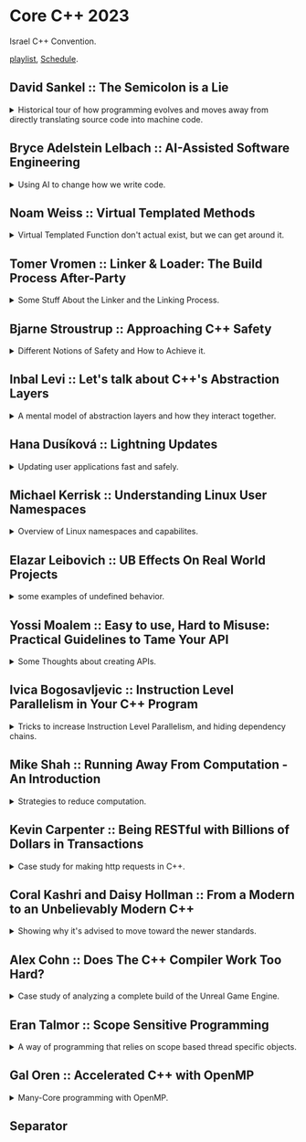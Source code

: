 <!--
// cSpell:ignore objdump Browsable Guttag nsenter setcap getpcaps fsanitize Nlohmann httplib Dennard
-->

<link rel="stylesheet" type="text/css" href="../../markdown-style.css">

# Core C++ 2023

<!-- <details> -->
<summary>
Israel C++ Convention.
</summary>

[playlist](https://www.youtube.com/playlist?list=PLn4wYlDYx4bs0p9S6aFvKaASoCLFVwt_E), [Schedule](https://corecpp.org/schedule/).

## David Sankel :: The Semicolon is a Lie

<details>

<summary>
Historical tour of how programming evolves and moves away from directly translating source code into machine code.
</summary>

[The Semicolon is a Lie](https://youtu.be/ICf_6L1kJcE)

programming history, David's history and how they intersect.

> 1. Computers are fast
> 2. Programming is an illusion

TI 99/4A computer:\
Texas instruments old "computers" came with manuals of the code to type into it and then you could run the "games".

| Metric           | TI 99/4a  | 386 sx      | Pentium       | Z600                                     |
| ---------------- | --------- | ----------- | ------------- | ---------------------------------------- |
| Ram              | 16 Kb     | 4 Mb        | 16 Mb         | 24 Gb                                    |
| Registers        | 16 bit    | 32 bit      | 32 bit        | 64 bit                                   |
| CPU              | 3 Mhz     | -           | 133Mgz        | 2.64Ghz                                  |
| Memory           | -         | 40Mb        | 500Mb         | 1Tb                                      |
| Speed Over human | 3,829,787 | 101,333,333 | 2,537,000,000 | 72,090,000,000 (without multi-threading) |

> **semicolon** - A mark (`;`) of punctuation, indicating a greater degree of separation than the comma.

**1947** - Assembly language, by _Kathleen Booth_ and her husband _Andrew Booth_, created for the A.R.C machine, in preparation that the same instructions could carry over to more modern machines as they become available. **1951** - abstraction from a machine that creates instructions to a language that creates a the instructions. later we got _Grace Hopper_ and the A-0 system (arithmetic Language version 0), which laid the foundation for the first compiler. next we meet _John Backus_ and **Fortran**, which introduced the optimizing compiler, and since then we no longer directly translate source code into machine code, we have something that changes it. _Frances E.Allen_ introduces graph theory in the sixties.\
_Dennis Richie_ and _Ken Thompson_ creating the C language to work on the Unix operating system, later on _Bjarne Stroustrup_ which borrowed from **Simula** and BCPL and created **C++**.

When Pentium 4 were released, the "NetBurst" architecture, instructions execute at the same time, using something called "shadow registers". so it's not only that the compiler modifies the source code into something else, the CPU also modifies the assembly code.

</details>

## Bryce Adelstein Lelbach :: AI-Assisted Software Engineering

<details>
<summary>
Using AI to change how we write code.
</summary>

[AI-Assisted Software Engineering](https://youtu.be/9P0PN29VrfY), [C-Why github](https://github.com/plasma-umass/cwhy).

Large Language Model (LLM), using text context (widnow of text), which can be dropped after a while. so we need to know how to interact with the model.

Neural networks are the building blocks of AI, not the end-all type. we are moving towards more advanced model, such as neural network agents, information retrieval and execution environments.

### What Can We Do With AI

Creation and Analysis. Creation is the process of answering open-questions, creating new code, there is no "right" answer. Analysis is the next stage, reviewing code, fixing errors, re-factoring. these are questions that have an answer, this is a task that is easier for AI to do.

one example is the **C-why** tool which explains why code compilation fails. it takes a diagnostics output and tries to understand it.

> - Classification - what tools are involved?
> - Source Identification - what files or resources do we need to access?

the cycle is:

1. Analyze what we have.
2. Determine what else we need.
3. Collect what we need.

these are series of tasks, so it's suitable for AI tools. data extraction can be text only, but it's better to have code entities (such as function + comments).

We would want the tool to be integrated with the automation CI-CD pipeline, and to run when it fails. it will analyze the diagnostic check, gather the data, and create a suggestion for a fix and re-run tests on the patch.

</details>

## Noam Weiss :: Virtual Templated Methods

<details>
<summary>
Virtual Templated Function don't actual exist, but we can get around it.
</summary>

[Virtual Templated Methods](https://youtu.be/Z-WzYbTm8k0)

> the use case:
>
> - I want to decouple my debugging/logging by using dependency injection.
> - but I also want to support types that I don't know in advance.
> - Templated virtual functions would have been great.

our other options would be:

1. using inheritance instead of templates.
2. Break into two functions:
   1. use template to reduce to a common type.
   2. use virtual function on the common type.
3. Combine both approaches:
   1. use template to create the derived class.
   2. use the virtual function with the base class.
4. Reflection (if we implement it ourselves).

</details>

## Tomer Vromen :: Linker & Loader: The Build Process After-Party

<details>
<summary>
Some Stuff About the Linker and the Linking Process.
</summary>

[Linker & Loader: The Build Process After-Party](https://youtu.be/xc23weUlZ0A)

Linkage errors aren't the same as compiling errors, the compiler turns the source code into a machine code (object file), the linker takes all the object files and system libraries and creates the executable.

The Linker's Responsibilities are:

- Layout Code
- Layout Data
- Resolve Symbols

The gcc `-c` flag makes it so only the first step of compilation is performed, and it outputs an object file, we can then call `objdump -d` and look at the code disassembly (`objdump -t` will show the symbols).\
This includes the mangled names and the machine code instructions (we can pass it through `| c++fill` to get de-mangled names for better readability).\
the assembly code has function calls in assembly, the instruction is call, and the op-code is zero. this is because the compiler doesn't know where the actual code is, and it needs the linker to fill it in. we could also add the `--reloc` flag to the object dump and see how the code expects the re-locations should work.\
we can run the disassembler on the executable file and see how it looks after linking. now the addresses are filled out with actual locations.\
if we want to link with a library (static archive) we pass the library with `-L` path argument, we can use the `-###` flag to tell gcc to print what it actually will run, and it will show the entire command it would use, including linking the standard libraries. the linking order is sometimes important.

C++ bring some complexity to the table, function overloading and templates create name mangling. there are also C function that we need to define as <cpp>extern</cpp>, and there are inline class method defintions, which relate to ODR. there is a special memory location for <cpp>thread_local</cpp> data. we can even use unicode identifiers (🦆).

> Common errors:
>
> - "undefined reference"
>   - missing library object file in linkage command
>   - missing <cpp>extern "C"</cpp>
>   - wrong linkage order (it's the opposite of how `# include` works)
>   - "abi::cxx11" or "\_\_cxx11" - libstdc++ dual ABI mismatch
>   - missing destructor, in virtual classes, must be defined, even if <cpp>~Class() =0;</cpp>
> - "multiple definitons" - probably a function defined in the header
> - "linker out of memory" - are you creating to many types?

### LTO - Link Time Optimization

all modern compilers support LTO, it requires a special flag in both compilation and linkage (so the object file keeps some information), and it's not always worth doing it.

### Share Libraries

instead of packaging the same common libraries, we can have one shared version of it in the memory and use it for all programs, but it can lead to "DLL hell". we can also have dynamic linking loader, or use <cpp>dlopen</cpp>. there is also the issue of **Wrapping/Hijacking**, we can tell the linker to call a wrapper object instead of calling the function directly,and then we can use the wrapper to redirect the calls.

> Caveats:
>
> - Hijacking inside a library doesn't always work
> - Hijacking non-function symbols is not officially supported
> - Hijacking class methods is complicated

we do this by passing two flags `--Wl` which instructs gcc to pass a command to the linker, and `--wrap=<mangled name>` which replaces the symbol with a symbol that is defined with the same name. (the demo didn't work so great).

</details>

## Bjarne Stroustrup :: Approaching C++ Safety

<details>
<summary>
Different Notions of Safety and How to Achieve it.
</summary>

[Approaching C++ Safety](https://youtu.be/eo-4ZSLn3jc)

### The Challenge of Safety

The NSA guide says that software should be written in memory safe languages, and it doesn't mention C++ as a memory safe language.

the C++ language is "strongly typed, weakly checked language", which is nice and well, but it doesn't scale up. but we don't want to limit what kind of applications can be written, and without adding run-time overhead.

> Type and Resource Safety
>
> - Every object is accessed according to the type with which is was defined (type safety).
> - Every object is properly constructed and destroyed (resource safety).
> - Every pointer either points to a valid object or is the <cpp>nullptr</cpp> (memory safety).
> - Every reference through a pointer is not through teh <cpp>nullptr</cpp> (often a run-time check).
> - Every access through t a subscripted pointer is in-range (often a run-time check).

The solution must serve a wide variety of user/areas, it can't break existing code, it can't defer to another language, and it can't rely on all the developers "magically" improving. the challenge is to have a type-safe c++ language and to convince developers to use C++ in a safe way.

### C++ Evolution

C++ stared with two goals - efficient use of hardware (like C), and managing complexity (based on Simula). it also meant enforcing argument type checking. a different jey idea is to "represent concepts in code". <cpp>RAII</cpp> - resource acquisition is initialization, not only memory resources, also file handles, locks, sockets, shaders.\
In the early 80's, Object oriented programming was emerging, encapsulation, abstraction, overloading. then we have templates, containers, algorithms, smart pointers and exceptions.

### C++ Core Guidelines

> - no implicit violations of he static type system.
> - provide as good support for user-defined types as for built-in types
> - say what you mean - emphasizes declarative styles and abstractions.
> - syntax matters (often in perverse ways) - in general, verbosity is to be avoided.
> - leave no room for a lower-level language (except assembler).
> - preprocessor usage should be eliminated.
> -
> - make simple tasks simple.
> - make error handling regular.

(module <cpp>std</cpp> is better than `#include`).

the core guidelines are designed to be an answer to the question "what is good modern C++?". a useful answer that many people can use, and not just language experts. this is something that can be sometimes achieved with static analyzers.

but people don't like coding rules, and those coding rules usually don't provide good advice. it should be:

> - Good
>   - Comprehensive
>   - Browsable
>   - Supported by tools
>   - Suitable for gradual adoption
> - Modern
>   - "Compatibility and legacy code be dammed! (initially)"
> - Prescriptive
>   - Not punitive
> - Teachable
>   - Rationales and examples
> - Flexible
>   - Adaptable to many communities and tasks
> - Non-proprietary
>   - But assembled with taste and responsiveness

In the guidelines, the first rules are high-level conceptual ideas to defined the mental framework, these rules can't be "checked" by machines. the rest of the rules are "lower-level" rules, which can be automated and checked statically. if we can't remove un-safe stuff from the language (such as pointers), we can still hide it behind a zero cost abstraction (a span) and enforce that those unsafe operations are never used directly.

dangling pointers - example of unsafe code that usually works, until it doesn't (when the memory was recycled for some reason).

```cpp
void (X* p)
{
   // ...
   delete p;
}

void g()
{
   X* q = new X;
   f(q); // delete is called here
   // do stuff
   q->use(); // will crash, or read random memory,
}
```

> Owners and Pointers:
>
> - Every object has one owner.
> - An object can have many pointers to it.
> - No pointer can outlive the scope of he owner it points to.
> - An owner is responsible for owners in its object.

dangling pointers, pointers to local data, invalidations when re-allocation happens.

there are problems that require run-time checking.

### C++ Profiles

how to guarantee safety? making everybody follow the best guidelines without having them magically follow all the rules.

> Different notions of safety:
>
> - Logic errors
> - Resource Leaks
> - Concurrency Issues
> - Memory Corruption
> - type Errors
> - Overflows and Unanticipated Conversions
> - Timing Errors
> - Allocation Unpredictability
> - Termination Errors

these things can't be done by the compiler alone, and not everything could be achieved from static analysis. A safety profile is a set of rules that gauntness a safety result, such as bounds safe, type safe or memory safe, we want to be sure that unsafe code is never executed.

There is a problem of mixing profiles, between libraries and between languages.

</details>

## Inbal Levi :: Let's talk about C++'s Abstraction Layers

<details>
<summary>
A mental model of abstraction layers and how they interact together.
</summary>

[Let's talk about C++'s Abstraction Layers](https://youtu.be/wODpT8HJn-E)

### What Are Abstraction Layers?

software development is all about communicating logic to the computer, to achieve that, we need some level of abstraction (rather than writing assembly and machine code).

examples of abstractions: iterating, messaging. we can have under abstraction (not using enough) and over abstraction (not having enough data).

> The essences of Abstraction is **preserving information that is relevant** in a given context, and **forgetting information** that is irrelevant **in that context**.\
> ~ John V.Guttag

Types and pointer arithmetic also implement abstractions, advancing a pointer "moves" the pointer to a different location based on the types.

### Abstraction Layers Model For C++

analyzing keywords, concepts and elements in the language and identify layers and borders between them, and find which are dangerous.

```cpp
int main()
{
   int i = 0;
   std::cout << & i; // 0x7ffc8584005c
   *(*int)0x7ffc8584005c = 1; // undefined behavior
   return i;
}
```

in this example, we have three topic:

- the invalidity of the address.
- the duality of int and memory address
- the UB created by using the address.

we can say that have problem with the memory layout, the type system and memory contorl. lets add to it the "program and source code" topic, and we eventually have an hierarchy of concepts and how the relate to one another. with this classification in tact, we can say which statement relates to which layer.

```cpp
#include <sstream>

int main()
{
   auto iss = std::istringstream("0 1 2");
   auto j = 0;
   while (iss >> j){
      std::cout << "j: " << j << '\n';
   }
}
```

this print zero, one, two, as we expect. but let's add ranges.

```cpp
#include <sstream>
#include <ranges>

int main()
{
   auto iss = std::istringstream("0 1 2");
   for (auto i : rn::istream_view<int>(iss) || rv::take(1)) {
      std:::cout << "j inside loop: " << i << '\n';
   }

   auto j = 0;
   iss >> j;
   std:::cout << "j after loop: " << j << '\n';
}
```

In this example we see zero and then 2. this is contrary to our expectations (zero and one). the problem is that ranges take ownership.

### Existing Solutions

we need to be wary of the boundaries and be careful at spots where the interact with.

1. solution 1 - write better code, use better guidelines, enforce with tooling.
2. solution 2 - use a "different language" for new features - always write at the modern langrage style.

### Future Solutions - How Can We Do Better?

apply the layers model to our tools and give better error messages. classifying tokens according to layers, and warning when we combine layers that don't fit together. in the problematic example, we can warn that we move from the I.O abstraction layer to the rangers layer, and then we try moving back.

coroutines example:

```cpp
Task doWork(); // Coroutine

struct Task {
   struct promise_type {
      HandleWrap get_return_object() {return HandleWrap(this);}
      std::suspend_always initial_suspend()
      {
         //..
      }
      struct HandleWrap {
         void resume() {
            std::cout << "work\n";
            mHandle->resume();
         }
      };
   };
};

int main()
{
   auto work_handle = doWork();
   work_handle.resume();
}
```

this is similar to <cpp>std::execution</cpp>> that is planned for c++26.

```cpp
scheduler auto sch = thread_pool.scheduler();
sender auto begin = schedule(sch);
sender auto doWork = then(schedule(sch),[](){
   std::cout << "Work\n";
});

int main()
{
   this_thread::sync_wait(dorWork);
}
```

Because the implementers knew how similar the two ideas are, they designed the scheduler so it will fit with coroutines. but they still run into issues and limitations. other proposal should also follow and consider how their features interact with existing and other future features. tools can help us identify those interaction points.

</details>

## Hana Dusíková :: Lightning Updates

<details>
<summary>
Updating user applications fast and safely.
</summary>

[Lightning Updates](https://youtu.be/8zyTovAXXkQ?si=munNqdzIVNkmiQIT)

the basic requirement is:

> "I need to update an object on 100's of millions of clients, quickly and whenever I want"

the thing we want to update can be:

- an executable
- resources (database, model, textures)
- the state of the application or part of it

the state should be

- immutable
- consistent and secure
- representable with a data structure

the update mechanism can be replacement of everything, additional overlays, or differential.

$$
state_{n+1} = state_{n} + difference_{(n,n+1)}
$$

We can represent this a as a matrix or as a graph. but not all clients update everything in the same order, we don't want to have to go through all of the small updates each time, we would rather have points of major updates. we can do a search to find how to go from one point (version) to another. we represent the link between states as either a filename with a version or name of the release, or we identify each release as with the hash of the contents themselves. this hash value can act as a pointer, a unique value for the content, which makes the data immutable and easy to cache (can be stored on an edge location). each update includes snapshots of deltas of previous updates. this makes the search easier.

### Model of the Graph with Vocabulary Types

we want to mark the objects we use, the "nouns". a hash is just a bunch of bytes.

```cpp
template <size_t N> using hash = std::array<std::byte, N>;
template <size_t N> using hash_view = std::span<const std::byte, N>; // non-owning
```

or we can a have a strong type

```cpp
template <size_t N> struct hash {
   std::array<std::byte, N> value{};

   // constructors
   hash() = default;
   hash(const hash &) = default;
   hash(hash &&) = default;
   explicit hash(std::array<std::byte, N> in) noexcept: value{in} {}

   // comparisons
   friend auto operator <=>(hsh, hash) = default;
   friend book operator ==(hsh, hash) = default;

   // iterable
   auto begin() const noexcept {
      return value.begin();
   }

   auto end() const noexcept {
      return value.end();
   }

   auto begin() noexcept {
      return value.begin();
   }

   auto end() noexcept {
      return value.end();
   }
};

// same with hash_view
```

The above can be simplified by using inheritance, and we add the tagged hash over it, with sha256 options as well. we need a metadata type, it contains the hash of the subject, timestamps, links to previous state and snapshots, we also have some other objects like metadata, delta links, snapshots, etc..\
We need a way to serialize and deserialize the objects.

after we created the objects, we need a way to use them, these are the "verbs" we use, such as `unwrap_and_validate` which act on raw bye data and check if the object is what we expect it to be. there are unique methods to validating each of the inner types (tags, identifier, snapshots, metadata).

### State

we represent the state as a struct with metadata and a shared pointer to the subject. we can find the path between two links (for update) by using the `select_next` method to find it.

$$
\begin{align*}
state_m = state_n + path_{(n,m)} \\\
state_m = state_n + delta_{(n,n+1)} + ... + delta_{(m-1, m)} + metadata_m
\end{align*}
$$

this gives us a user api for updating any kind of object.

</details>

## Michael Kerrisk :: Understanding Linux User Namespaces

<details>
<summary>
Overview of Linux namespaces and capabilites.
</summary>

[Understanding Linux User Namespaces](https://youtu.be/XgThPoL9mPE?si=hDZEVQLJFEafIw63)

user namespace are important for building unprivileged containers in linux.

Namespace "wrap" around some global system resource to provide isolation, there are currently eight types of linux namespaces (the most resent one is from 2020).

> - UTS: isolate system identifiers (e.g., `hostname`, `domainname`)
> - Mount: isolate mount point list
> - IPC: isolate interprocess communication resources
> - PID: isolate PID number space
> - Network: isolate network resources such as firewall and routing rules, socket port numbers (`/proc/net`, `/sys/class/net`)
> - (and others: cgroup, time, user)

each namespace type can have multiple instance, but at system boot, there is one of each, this is the **inital namespace**. a process resides in one namespace instance (of each of the types).

for example, the UTS (comes from the ancient "unix time sharing") namespace isolates the two system identifiers returned by `uname(2)`: the node name the NIS domain name. all processes inside the same UTS namespace see the same hostname and domain name, but cannot effect and see what going on in other namespaces.

each process has symlink files (symbolic link) in `/proc/PID/ns` that link it to the correspondng namespace, the value of the links has the form of `<namespace type>:[magic inode number]`. the number is from an internally mounted namespace filesystem.

```sh
readlink /proc/$$/ns/uts
#uts:[4026531838]
```

if two processes have the same inode number for symlink, they are in the same namespace of that type.

- `unshare(1)` - create new namespaces and execute a command in them. default command in `sh`
- `nsenter(1)` - enter an existing namespace and execute a command in them.

### Demonstration of creating a UTS namespace

running in two shells at the same time, starting at the default namespace. in one shell we will create a new uts namespace, and then we'll enter it from the second shell.

```sh
hostname
readlink /proc/$$/ns/uts
# shell 1 only
sudo unshare -u bash
hostname # inherits the namespace from above
hostname changedName
echo $$ # get pid number
# continue in both shells
hostname
readlink /proc/$$/ns/uts
# shell 2
sudo nsenter -t <pid number from shell-1> -u
hostname
readlink /proc/$$/ns/uts # verify we are at the same namespace as shell 1
#
```

### Namespace Capabilites

Traditional linux has normal users and roo user. with the root user being able to skip many checks. normally, if we wish to have program run with root privileges, we need to make it capable of assuming the root role. so when it runs, it takes the UID of the file owner.

```sh
sudo -i
chown root prog
chmod u+s prog
```

this is powerful, but dangerous. if the program gets comprised, it can do anything the root user can. we don't have a way to limit the blast radius of the power. if we want the program to be able to change system time, then we must give it complete root user powers.

the concept of **Capabilites** is meant to remedy this by breaking the power of the super user into small pieces. at linux 6.4 there are 41 capabilites (see `capabilites(7)`). instead of setting programs to assume root user, we can have the attached with capabilites (using `setcap(8)`) to only do what it has to do. this is following the principle of least privilege.

### User Namespaces

we can have per-namespace mapping of user and group ids. for example, a process can have a non-zero UID (normal user) outside a certain namespace, and a UID 0 (super user) inside it.

user namespace are inside hierarchical relationship, each one has a parent (which created it), those relationship effect how the capabilites are moved. when a namespace is created, the first process in it has the super user privileges, but only for the namespace, this is done by having UID and GID mappings (writing to two files: `/proc/PID/uid_map` and `/proc/PID/gid_map`). such as mapping the zero uid inside the namespace to uid 1000 outside it.

shell 1:

```sh
id
unshare -U -r bash
id
cat /proc/$$/uid_map
cat /proc/$$/gid_map
grep -E 'Cap' /proc/$$/status # see capabilites
getpcaps $$ # same as above
hostname newName #fails, we don't have root for uts namespace
```

shell 2:

```sh
ps -o 'uid, gid,pid' 5356
```

the first process in the namespace has full privileges, but only for objects owned by that namespace. (something about non-user namespaces). if we want to discover the namespace relationships, we can check the `ioctl_ns(2)` manual page.

### Use Case and Applications

permit the application to do things without root privileges, such as docker containers and LXC or chrome-style sand-boxing.

</details>

## Elazar Leibovich :: UB Effects On Real World Projects

<details>
<summary>
some examples of undefined behavior.
</summary>

[UB Effects On Real World Projects](https://youtu.be/SEhNmLqrVxc?si=GkYupHTbu0SYGZFX)

real undefined behavior and examples of it.

undefined behavior is code that violates the language contract. but another way to put it is by saying that it is a problem of culture and values.

> "The language shall be designed to avoid error prone features and _maximize automatic detection_ of programming errors"\
> ~ the ADA language programming guide

but C++ isn't like that, the focus of C++ is on performance.

the first example is with excessive shifts, if we shift more than 32 bits, we have undefined behavior. the compiler knows it's undefined behavior, so it can optimize away the check against zero.

```cpp
groups_per_flex = 1 << sbi->s_log_groups_per_flex;
if (groups_per_flex == 0)
   return 1;
flex_group_count = v / groups_per_flex;
```

another example, the compiler is allowed to pointers passed to <cpp>strncpy</cpp> are not null, so it can omit any checks for null on them, and if any variable has been set to that pointer, all null checks on it are omitted as well. Many times undefined behavior is discovered when compilers are updated, since new compilers are better at optimizing, and can expose them.

in this example, we copy wide characters, but in windows it sometimes failed to copy all the bytes. it turns out that there different alignments for wide characters in linux and windows.

```cpp
void foo(char *src)
{
   wchar_t dst[100]={};
   wcsncpy(std, sec, 5);
   dst[5] = '\0';
}
```

undefined behavior of boolean evaluating to both true and false. the uninitialized value was first tested for non-zero, but the second test was optimized to just taking the first bit, and the results were different.

```cpp
bool b;
if (b) puts("B");
//...
if (!b) puts("!B");
```

an example with a macro, using the <cpp>this</cpp> pointer in the initialization list is undefined behavior.

```cpp
#define IDX_INIT(req) this->init((req, (Compile*) this__out))

Node::Node(uint req): _idx(IDX_INIT(req))
{}
```

Strict Aliasing is a common example of undefined behavior bugs (accessing an object through a pointer of a different type). it leads to a lot of compiler re-ordering.

```cpp
uint32_t a;
uint16_t *a_half = std::reinterpret_cast<uint16_t*>(&a);
std::cout << *a_half;
```

invalid pointers cannot be accessed or compared. and <cpp>realloc</cpp> can free the memory from the source pointer.

```cpp
int p* = malloc(sizeof(int));
int q* = realloc(p, sizeof(int));

if (p == q)
   printf("%d %d\n", *p, *q);
```

accessing a union in-active member is undefined behavior, adding pointers past the containers limit is undefined behavior.

we can't always use <cpp>-fsanitize=undefined</cpp>, but we should try it. we can add compiler flags to avoid some optimizations, and we should try with more than one compiler and interpreter to make sure we don't break because of it.

</details>

## Yossi Moalem :: Easy to use, Hard to Misuse: Practical Guidelines to Tame Your API

<details>
<summary>
Some Thoughts about creating APIs.
</summary>

[Easy to use, Hard to Misuse: Practical Guidelines to Tame Your API](https://youtu.be/wP9C36DM8K4?si=ookNiBxbZhEXKO9E).

APIs that have assumptions and preconditions that aren't properly conveyed, an example is misleading or unclear argument types, like days and months for dates, or when creating points by either coordinates or polar calculations. strong types are one solution, but they force boiler plate.

levels of ease for incorrect use:

- incorrect code will not compile
- incorrect code will crash
- Need to look at te prototype to get it right
- Need to read comments, documentations and examples to get it right
- requiring a non-trivial workaround

The more flexibility and power the users have, the more likely they are to use it wrong. the common use should be safe and easy. uncommon (and potentially unsafe) use can (and should be) harder.

Examples of constructors that can fail, and how to possible handle them. like c++23 <cpp>std::expected</cpp>.
Unclear names, should names indicate domain or software and program state in the stack? avoid having misleading names.

</details>

## Ivica Bogosavljevic :: Instruction Level Parallelism in Your C++ Program

<details>
<summary>
Tricks to increase Instruction Level Parallelism, and hiding dependency chains.
</summary>

[Instruction Level Parallelism in Your C++ Program](https://youtu.be/jfE8FqQIYko?si=mNy50AQyzwkMzffu)

ILP - Instruction Level Parallelism.

> - Modern CPU can:
>   - Execute more than one instruction in a single cycle
>   - Execute instructions our of order
>   - But there is a limit to how much work a CPU can do regardless of all tht tricks hardware uses to speed up computation.
> - Instruction Level Parallelism
>   - How much code can profit from the available HW resources

the main limiting factor on instruction parallelism is dependencies, an instruction can't be executed until the input data variables are ready. so even if we had a magical endless chip, it would still have to wait.

quiz: endless machine, can do infinite parallelism, exception, memory load and store operation take 3 cycles, other operation take one cycle.

loop1: equivelent of <cpp>std::transform</cpp> on an array or a vector.

```cpp
for (int i = 0; i < n; i++) {
   c[i] = a[i] + b[i];
}

// "semi-assembly" code equivelent
for (int i = 0; i < n; i++) {
   register a_v = load(a + i);
   register b_v = load(b + i);
   register c_v = a_v + b_v;
   store(c + i, c_v);
}
```

~~the `a+i` is one cycle, loading is 3 cycles. we can do `b+i` at the same time (we can probably calculate `c+i` as well). but we have to wait for both to finish before we can run `a_v+b_v`, and only then can we store the value. so the total is $1+3+1+3=8$ cycles. regardless of the size of the vector.~~

(actually, we don't have dependencies for `a+i` as an instruction, so it's seven cycles.)

loop2 example: equivelent of <cpp>std::reduce</cpp> on a vector. with a bit of unrolling.

```cpp
auto sum = 0;
for (int i = 0; i < n; i++) {
   sum += a[i];
}

// "semi-assembly" code equivelent
register sum_v = 0;
for (int i = 0; i < n; i+=2) {
   register a_v_1 = load(a + i);
   sum_v += a_v_1;
   register a_v_2 = load(a + i +1);
   sum_v += a_v_2;
}
```

we can load all data at the same time, but we have dependencies for the summing operations. so the total operations are $3 + n*1$ (without adding any tricks).

loop3 example: summing elements of linked list, equivelent of <cpp>std::reduce</cpp> on a linked list

```cpp
sum = 0;
while (current != null) {
   sum += curent->val;
   current = current->next;
}

// "semi-assembly" code equivelent
register sum_v = 0;
while (current != 0) {
   register current_val_1 = load(current + offsetof(val));
   sum_v += current_val_1;
   current = load(current + offsetof(next));
   if (current == 0) break;
   register current_val_2 = load(current + offsetof(val));
   sum_v += current_val_2;
   current = load(current + offsetof(next));
}
```

we can't do all loads at the same time, so we have dependencies on both the summations and the loads.

so we see that instruction dependencies force a speed limit even on the most powerful hardware imaginable. even the cpu can skip instructions and run them out of order, it still needs to wait for the input to be ready. so the instruction level parallelism is not a property of the machine, it arises from the source code. in the three examples:

> - Loop 1: no loop carried dependencies, all decencies are within a single iteration of the loop - high ILP.
> - Loop 2: no loop carried dependencies in data loads - medium ILP.
> - Loop 3: loop carried dependencies in data loads - low ILP.

the same constraints also apply for vectorization, multi threading, and other forms of parallelism.\
Each instruction in the cpu has two numbers that we need to consider:

> - **Latency**: Number of cycles that pass between the time the instruction is issued and it is finished.
> - **Throughput**: How many cycles does the CPU need to wait to issue the same instruction again.
> - Latency is always smaller than throughput.
> - Latency Limits software with low ILP, throughput limit software with high (ILP).

### Increasing ILP

code that usually has medium and low ILP:

> - reductions such as summing over arrays or vectors
> - "pointer chasing code" (linked lists, trees, hash maps with separate chaining)
> - long sequences of auto generated code
> - loops with large bodies (even without loop carried dependencies)

techniques:

> - Interleaving dependency chains - instead of processing only one dependency chain at a the time, we process two or more of them simultaneously
> - Shorting dependency chains - we decrease the length of the dependency chain
> - Decreasing the number of times we need to iterate a dependency chain
> - Break dependency chains - we completely remove the the dependency chain

interleaving example: two dependency chains at the same time.

```cpp
double cosine(double x)
{
   constexpr double tp = 1.0 / (2.0 * M_PI);
   x = x * tp;
   x = x - (double(0.25) + std::floor(x + double(0.25)));
   x = x * (double(16.0) * (std::abs(x) - double(0.5)));
   x = x * (double(0.225) * x * (std::abs(x) * double(1.0)));
   return x;
}

// interleaving

std::pair<double, double> cosine(std::pair<double, double> x)
{
   constexpr double tp = 1.0 / (2.0 * M_PI);
   double x1 = x.first * tp;
   double x2 = x.second * tp;
   x1 = x1 - (double(0.25) + std::floor(x1 + double(0.25)));
   x2 = x2 - (double(0.25) + std::floor(x2 + double(0.25)));
   x1 = x1 * (double(16.0) * (std::abs(x1) - double(0.5)));
   x2 = x2 * (double(16.0) * (std::abs(x2) - double(0.5)));
   x1 = x1 * (double(0.225) * x1 * (std::abs(x1) * double(1.0)));
   x2 = x2 * (double(0.225) * x2 * (std::abs(x2) * double(1.0)));
   return {x1,x2};
}
```

recursive calls to `cosine` create a loop carried dependency (each loop created the input of the next iteration). so this is an opportunity for us to employ interleaving, also an example of parallel lookups in a single tree (independet searches). this is the simplest thing to do, but it only works when the dependency chain is long enough, and it increases register pressure (less efficient assembly). the other options it keep the dependency chain, but make it shorter.

shortening dependency chains

```cpp
auto sum = 0;
for (int i = 0; i < n; i++) {
   sum += a[i];
}

// shorter chain + interleaving

auto sum_0 = 0;
auto sum_1 = 0;
auto sum_2 = 0;
auto sum_3 = 0;
for (int i = 0; i < n; i+=4) {
   sum_0 += a[i];
   sum_1 += a[i + 1];
   sum_2 += a[i + 2];
   sum_3 += a[i + 3];
}

auto sum = sum_0 + sum_1 + sum_2 + sum_3;
```

this is something that compilers can do automatically with integers on `-O3` flag, for floating point numbers, `-associative-math` or `-ffast-math` flags are needed (because of precision differences). when doing assembly intrinsics or vectorization this should be done manually.

vectorization shortening example

```cpp
int count(int x) {
   int cnt = 0;
   for (int i = 0; i < N; i++) {
      cnt += (a[i] == x);
   }
   return cnt;
}
```

for Linked Lists and Trees, we can still try and shorten the dependency chain. since lists are bad for memory locality, there are some alternatives, such as `Colony` that combine vectors with lists. we can decrease the number of passes over the chain. a simple example is inverting data accesses. if we have a vector and list, it's easier to iterate many times over the vector than over the list, so rather than search the list for each element of the vector, we search the vector for each element of the list.

the best case is breaking the dependency entirely, but this is harder to do and requires redesign. one option it to store the data from a list inside a temporary array (for repeated searches), or using n-array trees instead of pointer trees.

### Compilers, In-Order Processors and ILP

Smaller low-level processor in embedded world don't support instructions skipping. they are much more sensitive to even shorter dependency chains. when using compiler intrinsics, we can do loop unrolling and interleaving, and the more complicated technique of "loop pipelining". compiler explorer has an analytical tool `llvm-mca` to check for dependency pressure.

</details>

## Mike Shah :: Running Away From Computation - An Introduction

<details>
<summary>
Strategies to reduce computation.
</summary>

[Running Away From Computation - An Introduction](https://youtu.be/wbnzNWmZ-kU?si=aUoYAZs7YaCan_kR)

we have a lot of trade-offs:

- memory and CPU
- abstraction and performance
- readability
- **time and space**

we can usually trade space to get faster performance, or the other way around. such as the big O notation.

an example of linked list implementations, one that iterates over all the nodes, and one that stores the tail node and has a quicker `append` operation.

we have another trade off in C++, between compile-time and runtime. (also the link time). maybe there are runtime optimizations we can also apply to compile-time?

examples of runtime optimizations:

- using better algorithms - like the linked list with quicker `append` to reduce redundant computations
- do less computations - using short circuiting to avoid expensive operations

we can divide them into micro-optimizations - hand tunning the code, removing dead code, extracting common code, using quicker instructions, etc`. there are also Macro optimizations - re thinking our design and the data structures.

the difference between <cpp>std::map</cpp> and <cpp>std::unordered_map</cpp>: tree based and sorted vs map based and unsorted. we can use the better data structure for our use-case if we know the differences. another option is to delay the computation until we're sure we need it, in C++ we use <cpp>std::promise</cpp> and <cpp>std::future</cpp> and the higher level of <cpp>std::launch::deferred</cpp> execution policy. when (and if) we need the value, we can call the `.get()` method and then block to wait for the computation to be completed. a similar concept is "copy on write" (sometimes called lazy-initialization), which doesn't make actual copies until something is changed.

### Compile-Time Optimizations

There are things we can control at compile time, if we allow the compiler to optimize, it can remove dead code itself, and extract common sub expressions itself.

```cpp
int global;

void passByPointer(const int* p){
   global += *p;
}

void passByReference(const int& p){
   global += p;
}
```

The instructions are the same, but reference must point to a value, while a pointer can be null. so even if the assembly is the same, we usually prefer references, and we don't want to manually check for null pointers. this is part of the core guidelines: **Use References**.

we want to discover bugs and errors as early as possible, like at compile time. we can use <cpp>static_assert</cpp> to check things at compile time, there is no cost at runtime (unlike runtime <cpp>assert</cpp>).\
Moving forward from that, we can have compile time expressions <cpp>constexpr</cpp>, which must be evaluated at compile time. the classic example is factorial function, we can run it at compile time (if we know what value we want) and then we don't need to calculate it at runtime. if we have data that we want to use, we can embed it into the executable directly.

the last example is template meta-programming. we can reduce runtime complexity by paying more at compile time and binary size.

</details>

## Kevin Carpenter :: Being RESTful with Billions of Dollars in Transactions

<details>
<summary>
Case study for making http requests in C++.
</summary>

[Being RESTful with Billions of Dollars in Transactions](https://youtu.be/KIpUrDUa-vw?si=LEOJcVukxofuva0T), [restful-with-billions github](https://github.com/kevinbcarpenter/restful-with-billions).

using header only libraries for http requests and RESTful APIs.

> What is Rest?
>
> - Dissertation of _Roy Fielding_
> - Representational State Transfer
> - High level rules only - lower level implementation is not specified
> - Constrains:
>   - Client Server Architecture
>   - Uniform Interface - consistent, well-defined, endpoints.
>   - Stateless - each operation should conclude and be done (avoiding session management), state management should be done by the client, not the server.
>   - Cacheable - can be done by an intermediate layer.
>   - Layers System - system should be layered (end points, backend server, database).
>   - Code On Demand (optional) - could return binary data (maybe to update a terminal)

in the Electronic payments world, the clients can be smartphones and browsers for online shopping, but there are also traditional client such s registers and terminals.

| HTTP Verb | Crud Operation | URI                   | Payload | Result          |
| --------- | -------------- | --------------------- | ------- | --------------- |
| GET       | Read           | /batch/{batchId}      | empty   | returns Json    |
| POST      | Create         | /sale                 | Json    | Create record   |
| PUT       | Update         | /void/{transactionId} | Json    | Updates record  |
| DELETE    | Delete         | /sale/{transactionId} | Empty   | 405 not allowed |

> - upgrading existing XML and legacy systems, adding modern JSON/REST API
> - Previously using 0MQ - did we change? why?
> - Header only please! why it matters in our environment
> - Performance Considerations
> - <cpp>Nlohmann::json</cpp> - pros and cons
> - <cpp>Cpp-httplib</cpp> - pros and cons

Using Json over XML - json is humanly readable, and saves a bit in size (around 20%), but in large volumes, the difference adds up and is better for older terminals with limited bandwidth options. there are no comments in json, not error handling, no date type, and it's not as robust as XML.

Headers only libraries are used because they are easier to follow and have minimal decencies, and if the library stops getting updates, then the team must be able to keep marinating it locally (at least for a while) and make small customizations.

### C++ REST

- basic HTTP server
- REST Practices!
- creating HTTP client
- Lessons Learned

detaching a thread to run the server, passing a configuration file (json), listening on a host and port, and setting up routing (also pre-routing for security,post-routing and error handling). authentication and authorization. json serialization, test example. (live demo).

choosing between singleton and injection. using concrete types to bridge between json files and writing typed code.

</details>

## Coral Kashri and Daisy Hollman :: From a Modern to an Unbelievably Modern C++

<details>
<summary>
Showing why it's advised to move toward the newer standards.
</summary>

[From a Modern to an Unbelievably Modern C++](https://youtu.be/3ZWYrlmA5g4?si=YE-z1dd8ZucNPt8Z)

reasons to move from a "modern" standard (11/14/17) to a "more modern" one (17/20/23). many new features, less bugs, better optimizations, shorter development time. this talk will show code comparison, and give a roadmap for migrating and moving forward to a newer version, and also introduce some nice c++23 features.

### Code Comparisons

showing how the new standard makes writing code easier and safer.

#### Example 1: Extracting Values from Pair/Tuple.

```cpp
std::map<std::string, std::string> my_map;
// C++11/14
for (std::pair<const std::string, std::string>& key_val : my_map) {
   auto& key = key_val.second;
   auto& val = key_val.first; // oops! this is a bug
   // some magic with key & val
}
// C++17
for (auto& [key, val]: my_map) {
   // some magic with key & val
}
```

C++17 added the structured binding concept, which we can use for any <cloud>std::tuple</cloud> return type.

```cpp
std::tuple<int, double, std::string> func() { return {42, 4.2, "*"}; }
auto [i, d, s] = func();
```

#### Example 2: if statements

```cpp
// C++11/14
template <typename ContT>
void my_func(ContT &container, const typename ContT::value_type &value) {
   auto it = std::find(container.cbegin(), container.cend(), value);
   if (it != container.cend()) {
      std::cout << "The value " << value << " exists in container\n";
      // func_when_value_exist(container, value);
   } else {
      std::cout << "The value " << value << " doesn't exists in container\n";
      // func_when_value_does_not_exist(container, value);
   }
   // `it` continues to exists in the scope
   container.emplace_back(value + 1);
   // now te iterator might be invalidated, depending on the container type
}

// C++17
template <typename ContT>
void my_func(ContT &container, const typename ContT::value_type &value) {
   if (auto it = std::find(container.cbegin(), container.cend(), value); it != container.cend())
   {
      std::cout << "The value " << value << " exists in container\n";
      // `it` exists here
   } else {
      std::cout << "The value " << value << " doesn't exists in container\n";
      // `it` exists here
   }
   // `it` doesn't exist anymore
}
```

in C++11/14, the iterator still exists, so if the container is changed, it might be invalidated. we could use an inner scope to make sure the iterator is no longer accessible, but in C++17 we got initializers inside `if` and `switch` statement.

#### Example 3: If Statement on Compile Time Information

```cpp
struct Number {virtual void inc() = 0;};

// C++11/14
// bad code!
template<typename T>
void func(T &t) {
   // Runtime if-else condition on compile time information
   // both branches should be able to perform the same commands
   // which means the following code wo't compile for arithmetic types
   if (std::is_arithmetic<T>::value) {
      ++t;
   }
   else if (std::is_base_of<Number, T>::value) {
      t.inc();
   }
   std::cout << "I am here\n";
}

// working code, SFINAE
template<typename T, std:: enable_if_t<std::is_arithmetic<T>::value>>
void func(T &t) {
   ++t;
   std::cout << "I am here\n";
}

template<typename T, std:: enable_if_t<std::is_base_of<Number,T>::value>>
void func(T &t) {
   t.inc();
   std::cout << "I am here\n";
}

// C++17
// this simply works now, like wanted before.
template<typename T>
void func(T &t) {
   if constexpr (std::is_arithmetic<T>::value) {
      ++t;
   }
   else if constexpr (std::is_base_of<Number, T>::value) {
      t.inc();
   }
   std::cout << "I am here\n";
}
```

compile time <cpp>if constexpr</cpp> allow us to make decisions on compile-time information and write simpler code without abusing SFINAE for some cases.

#### Example 4: Unions

using a <cpp>union</cpp> can be undefined behavior if used inside a type with a constructor or destructor.

```cpp
struct MyStructure {
   int a;
   double b;
};

// C++11/14
union myUnion {
   int a;
   double b;
   MyStructure ms;
};

class MyUnionHolder {
   enum Types {
      a, b, ms, none
   };
   Types current_type;
   MyUnion m;

   public:
   void set_a(int val) { m.a=val; current_type = Types::a; }
   void get_a(int val) {
      if (current_type == Types::a) {
         return m.a;
      } else {
         // what to do here? throw? do nothing? crash?
      }
   }
   // more getters and setters
};

// C++17
std::Variant<int, double, MyStructure> my_variant;
my_variant = 5;
int res = std::get<int>(my_variant);
try {
   double d = std::get<double>(my_variant); // throws
} catch (std::bad_variant_access const &ex) {
   std::cout << ex.what() << : " my_variant contained int, nou double \n"; // ex.what() -> "Unexpected index"
}
```

C++17 added <cpp>std::variant</cpp> as an alternative to `union`, with clear defintions and the ability to use <cpp>std::visit</cpp>.

```cpp
template<class... Ts> struct overloaded: Ts... { using Ts::operator()...; };
// explicit deduction guide (until C++20):
template<class... Ts> overloaded(Ts...) -> overloaded<Ts...>;

std::Variant<int, double, MyStructure> my_variant;
std::visit(overloaded {
   [] (auto& val) { std::cout << val << '\n'; },
   [] (MyStructure ms) { std::cout << ms.a << " " << ms.b << '\n'; }
}, my_variant)
```

#### Example 5: There is a Return Value

Forcing the user to user the return value with the <cpp>[[nodiscard]]</cpp> attribute.

```cpp
enum Status {
   SUCCESS,
   FAILURE,
   FORCE_EXIT_OR_SOMETHING_TERRIBLE_WOULD_HAPPEN
};

// C++11/14
class MyClass {
   public:
   Status do_something() { Status s; /*...*/; return s; }
};

void my_func(MyClass& mc)
{
   mc.do_something(); // no waring
   // more code
}

// C++17
class MyClass {
   public:
   [[nodiscard]] Status do_something() { Status s; /*...*/; return s; }
};

void my_func(MyClass& mc)
{
   mc.do_something(); // warning, and if -Werror is used then an error
   // more code
}
```

#### Example 6: Sub String

```cpp
// C++11/14
std::string remove_prefix(const std::string& str, const std::string& prefix) {
   return str.substr(str.find(prefix) + prefix.size()); // creates a copy
}

// C++17
std::string_view remove_prefix(std::string_view str, std::string_view prefix) {
   return str.substr(str.find(prefix) + prefix.size()); // a non owning span
}

```

<cpp>std::string_view</cpp> is a non-owning span object that doesn't create a new copy of the original string. we don't need to pass a `const` objects anymore.

#### Example 7: Variadic Templates

```cpp
// C++11/14
// this will look weird if someone passes a string instead
template <typename T>
auto sum14(T value)
{
   return value;
}

template <typename T, typename... Args>
auto sum14(T value, Args... args)
{
   return value + sum14(args...);
}

// other code which is too long to copy to limit this to only integrals
```

unpacking variadic templates in C++11/14 required a templated function with one argument, and a function with variadic arguments. then at compile time there would be multiple functions created which would call one another at runtime. this is massive code bloat. we would need to more code to do conjunction on integral variables. C++17 have fold expressions which are easier to write and don't create as many functions.

```cpp
// C++17
template <typename T>
auto sum17(Args... args)
{
   return (args + ...); // fold expression
}

// only for arithmetics
template <typename T, typename = std::enable_if_t<std::conjunction_v<std::is_arithmetic_v<Args>...>>>
auto sum17(Args... args)
{
   return (args + ...); // fold expression
}

// even easier!
template <typename T, typename = std::enable_if_t<(std::is_arithmetic_v<Args> &&...)>>
auto sum17(Args... args)
{
   return (args + ...); // fold expression
}
```

#### C++20 examples

<cpp>std::span</cpp>

```cpp
std::vector<int> vec = {1,2,3,4,5,6,7,8,9};
// C++11/14/17
std::vector<int> sub_vec(vec.begin() + 2, vec.end() - 2); // copy
auto start = vec.begin() +2 ; // not copying, but here are two more object to keep track of!
auto end = vec.end() - 2;
// C++20
std::span<int> sub_vec(vec.begin() + 2, vec.end() - 2); // no copy, only pointers
```

in C++20, we got <cpp>std::span</cpp> - which do owning spans, and we can also send the span to a function without defining the type. which means we can use <cpp>std::array</cpp> without specifying the size (no creating a new function instance for each size)

```cpp
void func(std::span<int> cont) {/*...*/}
```

<cpp>std::ssize</cpp>

```cpp
// C++11/14/17
for (auto i = vec.size() - 1; i >= 0; --i) { // oops, underflow
   std::cout << vec[i] << ', ';
}

for (auto i = vec.size(); i > 0; --i) { // no underflow
   std::cout << vec[i - 1] << ', '; // good luck remembering why this was used
}

// C++20
for (auto i = std::ssize(vec) - 1; i >= 0; --i) { // oops, underflow
   std::cout << vec[i] << ', ';
}
```

we can get the size of containers with <cpp>std::ssize</cpp> and it will be a signed value, so we won't get underflow when it's zero.

concatenating strings:

```cpp
// C++11/14/17
std::ofstream file("FileID_" + file_id + "." file_version + "." + system_version + "." file_ext);

// using the format library
std::ofstream file(fmt::format("FileID_{}.{}.{}", file_id , file_version, + system_version, file_ext));

// C++20
std::ofstream file(std::format("FileID_{}.{}.{}", file_id , file_version, + system_version, file_ext));
```

C++20 adopted the formatting library and made it into part of the standard.

nodiscard with description:

```cpp

// C++20
enum Status {
   SUCCESS,
   FAILURE,
   FORCE_EXIT_OR_SOMETHING_TERRIBLE_WOULD_HAPPEN
};

class MyClass {
   public:
   [[nodiscard("Possible status might indicate to shutdown the program/pc/office")]]
   Status do_something() { Status s; /*...*/; return s; }
};

void my_func(MyClass& mc)
{
   auto s = mc.do_something();
   if (s == Status::FORCE_EXIT_OR_SOMETHING_TERRIBLE_WOULD_HAPPEN) {
      exit(1);
   }
   // more code
}
```

explain in the warning/error why the return must be used.

<cpp>concepts</cpp> and `<cpp>requires</cpp>`

```cpp
template <typename T>
concept Arithmetic = std::is_arithmetic_v<T>;

template <Arithmetic... Args>
auto sum20(Arithmetic&& ... args)
{
   return (args + ...);
}
```

making the constraints visible and clear. we can replace virtual interfaces with concepts, which makes the inheritance chains shorter, and don't require declaring the interfaces from the start.

### Moving Forward

migrating to a newer version. we want to maintain backward compatiblity. the standard doesn't remove capabilities easily, the list is short and anything that was removed is already a problem if somebody uses it.

- trigraphs - did you even hear about this?
- <cpp>std::random_shuffle</cpp> - was buggy
- <cpp>std::auto_ptr</cpp> - didn't work
- comma operator within subscript operator
- iterator class - deprecated, not removed.

they don't remove stuff that will break code, unless the code was already broken.

using new compilers allows to have new optimizations, which means faster code. so unless there are reasons to use an older compiler (like a custom made one, or with a dedicated hardware), then we should move forward.

```cpp
// C++17
std::vector<int> vec = {1,2,3,4};
std::cout << vec[1]; // prints 2
std::cout << vec[1, 2]; // this prints 3\
// C++20
std::cout << vec[(1,2)]; // C++20 onwards
```

this was deprecated to allow overloading the subscript operator for multiple parameters (like for matrix)

### Other Features

the above examples used C++17 features:

- structured bindings
- `if` statement wit initializer
- <cpp>if constexpr</cpp>
- <cpp>std::variant</cpp> and <cpp>std::visit</cpp>
- <cpp>[[nodiscard]]</cpp>
- <cpp>std::string_view</cpp>
- fold expressions

but there are also other features, such as:

- Guaranteed copy elision
- Class template argument deduction
- Non-type template parameters declared with auto
- Simplified nested namespaces

other c++20 features:

- <cpp>consteval</cpp>
- Designated initializers
- <cpp>[[likely]]</cpp> and <cpp>[[unlikely]]</cpp>
- <cpp>[[no_unique_address]]</cpp>
- Modules
- Coroutines
- Three way comparison operator (spaceship `<=>`)

C++23 features:

- <cpp>std::mdspan</cpp>
- deducing <cpp>this</cpp>
- <cpp>std::flat_map</cpp> and <cpp>std::flat_set</cpp>

</details>

## Alex Cohn :: Does The C++ Compiler Work Too Hard?

<details>
<summary>
Case study of analyzing a complete build of the Unreal Game Engine.
</summary>

[Does The C++ Compiler Work Too Hard?](https://youtu.be/IjstIoRM7MI?si=CFVCbwDYNQVN5HJu)

showing a case study about the **Unreal Engine** and how long it takes to build, with an optimized build taking 5 hours on a normal machine. build speed can increase by reducing the number of compilation units - unity build (this has massive effects), using precompiled headers and there is a slight (very small) effect of using different compilation flags (`-Oz`, `-Os`).\
Of course, compilation time isn't the only consideration, we want the program to run efficiently.\
there is a correlation between the time it takes to optimize each unit and the size of the resulting object. The effect of unity build (combining multiple files into one) seems to be that it reduces the number of times the compiler initializes. The "sqlite" library seems to be an outlier, it takes a long time to build for a relatively small resulting object size. it's actually 100 C files, so if they are combined into a single compilation unit, there can be some speed gains.

</details>

## Eran Talmor :: Scope Sensitive Programming

<details>
<summary>
A way of programming that relies on scope based thread specific objects.
</summary>

[Scope Sensitive Programming](https://youtu.be/UBTvUY9IEsA?si=iIXCU8qUz36c18fG), [scoped github](https://github.com/erangithub/scoped).

The motivating problem

> - A computational SW
> - Graph in the infrastructure layer
> - Multiple layers of business logic
> - Big API layers
> - Script thread: heavy, lengthy computations
> - GUI thread: light, short computations
>
> How do we set different threshold from the Scripting and GUI threads?

both the Scripting thread and the GUI thread want to use the graph infrastructure.

there are commonly prescribed solutions: either setting the threshold with an direct API, passing the threshold argument as part of the call, or changing the architecture entirely to support 'per-thread graph views'. each of the solutions has it's own issues.

The lecture suggests using a `scoped<>` template ("hacking the stack"). wrapping a value with a tag to differentiate them between instances. they must be put on the stack.

```cpp
template<class T, class... tags>
class scoped {
/* ... */
};

using ScopedThreshold = scoped<int, struct ScopedThresholdTag>;
```

> - **Doubly-Linked list** embedded in the call-stack.
> - Each template instance of `<data, tags...>` is separate.
> - **Thread-local** static pointer to the current top or bottom maintained by the constructor and destructor.

```cpp
void f1() {
   ScopedThreshold thresh(30);
   f2();
}

void f2() {
   f3();
}

void f3() {
   ScopedThreshold thresh(60);
}
```

each thread sees a unique doubly linked list.

```cpp
using ScopedThreshold = scoped::scoped<int, struct ScopedThresholdTag>;

void print_number(int x) {
   std::cout << "The number is ";
   if (auto thresh = ScopedThreshold::top())
   {
      if (x >= thrash->value())
      {
         std::cout << "BIG" << std::endl;
         return
      }
   }
   std::cout << x << std::endl;
}

int main()
{
   {
      ScopedThreshold scoped_threshold{4};
      print_number(3); // Expected: "The number is 3"
      print_number(10); // Expected: "The number is BIG"
   }
   print_number(10); // Expected: "The number is 10"
   return 0;
}
```

we use a static (thread specific) function to check if function is inside a scoped stack, and then we can use it.

Caching

- Many computations modules enjoy caching
- Caching best determined by the consumer of a function/module
- `scoped<>` can help set caching at different levels/scopes
- in our example `is_prime()` prefers the outer most scope.

```cpp
// Create a new scoped cache for caching prime numbers
using ScopedPrimeCache = scoped::scoped::<std::unordered_map<int, bool>, struct ScopedPrimeCacheTag>;

// check if a given number is a prime number
bool is_prime(int n)
{
   if (n<2) return false;
   // Retrieve the prime number cache, taking the bottom (outer) most scope
   auto pScopedCache = ScopedPrimeCache::bottom();

   // if previously cached, return the result
   if (pScopedCache) {
      auto & cache = pScopedCache->value();
      if (auto it = cache.find(n); it != cache.end()) {
         std::cout << "Cache hit for " << n << std::endl;
         return it->second();
      }
   }

   // calculate wether the number is a prime or not, and cache the result
}

// Find the next prime number greater than a given number
int next_prime(int n) {
   int k = n + 1;
   for (; is_prime(k); k++;);
   return k;
}

// Find the first n prime numbers
std::vector<int> first_n_primes(int n) {
   std::vector<int> primes;
   int p = 0;
   for (int i = 0; i < n; ++i) {
      p = next_prime(p);
      primes.push_back(p);
   }
   return primes;
}

int main()
{
   // Create a new scoped cache for caching prime numbers
   ScopedPrimeCache primeCache;

   first_n_primes(5);
   for (auto p : first_n_primes(10)) // 5 cache hits
   {
      std::cout << p << std::endl;
   }
}
```

we can use this for event Counting, such as collecting usage statistics, internal code, external users. we can count events inside a function or inside a thread.

(example of a calculator class)

another use case is with decorators (and dependency injection), such as decorating log messages. each scope can add decorations to the message, and they are applied sequentially. and since this is thread specific, there is no problem of interference.

There are of course a few drawbacks to the solution, mostly that it introduces invisible affects to functions. for that reason, there is the option to use a _scoped::shield_ object. it acts the same as any other scope, but it sets the top and bottom scopes to null at creation, and resets them back to what they were at the destructor.

```cpp
int main()
{
   {
      ScopedThreshold scoped_threshold{4};
      print_number(3); // Expected: "The number is 3"
      print_number(10); // Expected: "The number is BIG"
      {
         ScopedThreshold::shield shield;
         print_number(10); // Expected: "The number is 10"
      }
      print_number(10); // Expected: "The number is BIG"
   }
   print_number(10); // Expected: "The number is 10"
   return 0;
}
```

another option is adding a "manifest", so the scopes gain more visibility. this is done via macros. this allows attaching scopes to specific objects, classes and functions.

> **Pros**:
>
> - flexible, supporting multiple use-cases
> - Thread Safe
> - Fast - no locks
> - No need to set and reset configurations
> - Hide low-level details from header files
> - Polymorphic
> - Easy to apply to existing code
> - Changes the code, not architecture
> - Intuitive?
> - Easy to maintain
>
> **Cons**:
>
> - Provide hidden knobs / side channel
>   - "Manifests" may help
> - Code prone to External affects
>   - "Shields" may help
> - If not used carefully, may lead to bad coding
> - Don't use instead of arguments

</details>

## Gal Oren :: Accelerated C++ with OpenMP

<details>
<summary>
Many-Core programming with OpenMP.
</summary>

[Accelerated C++ with OpenMP](https://youtu.be/kxN2JOxrwzs?si=9udHZ67ifINThDZ7)

Parallel computing helps us increase our computation power by scaling across multiple instances and not by just building stronger machines.

"Dennard Scaling" is an observation (similar to "Moore's law") that it's possible to increase the number of transistors in a given space and still have the same power efficiency, thanks to technological advancements. this was the case until the early 2000's, now the power consumption increases more than the computing capabilites. this gives the raise for multi-core programming.

Many-Core computing is the idea of reducing the power of each invidual core, but spreading the work across many of them.

Graphical Processing Units (GPU):

- The strength of a GPU lies in the massive parallelism it offers.
- Each compute unit in the GPU is not very powerful, but there are many of such units.

this works for simple and single instructions, which are repeated across large data sets. in recent years, more than half of the super computers in the world rely on GPUs to dome large part of their computing.

we need to write programs that can take advantage of those capabilites.

> programming models:
>
> - OpenMP
> - OpenCl
> - OpenACC
> - CUDA
> - SYCL

### OpenMP High Performance Computing

moving from multi-core to many-core. OpenMP is hardware agnostic, vendor agnostic, support incremental "upgrading" to parallelism. it exposes a runtime library on the system layer with support for shared memory access and threading on the hardware.

a simple model is "fork-join" parallelism, in which some sections of the code are parallelized, with the number of threads increasing as long as there are performance gains.

Calculating Pi

$$
\begin{align*}
\int_0^1 \frac{4.0}{1+x^2}dx = \pi \\
\sum\limits_{i=0}^{n}F(X_i)\Delta \approx \pi
\end{align*}
$$

serial code to calculate &pi;

```c
static long num_steps = 100000;
double step;

int main()
{
   int i;
   double x;
   double pi;
   double sum = 0.0;
   step = 1.0 / (double) num_steps;
   for (i = 0; num_steps < n; i++) {
      x = (i + 0.5) * step;
      sum = sum + 4.0/(1.0 + x * x);
   }
   pi = step * sum;
}
```

parallel code with OpenMP loop & reduction

```c
#include <omp.h>
static long num_steps = 100000;
double step;

int main()
{
   int i;
   double pi;
   double sum = 0.0;
   step = 1.0 / (double) num_steps;
   #pragma omp parallel // create a team of threads
   {
      double x; // create a scalar local to head thread to hold the value of x at the center of each interval
      #pragma omp for reduction(+:sum)
      for (i = 0; num_steps < n; i++) {
         x = (i + 0.5) * step;
         sum = sum + 4.0/(1.0 + x * x);
      }
   }
   pi = step * sum;
}
```

later, OpenMP started working with the concept of "Tasks", attaching threads to a workload. then it started supporting offloading workloads to other devices. this meant that the memory isn't necessary shared across all devices, some can be in the CPU and can some can be GPU with separate memory space.

default data sharing example, the stack arrays are copied to the device and the calculation is executed there, and then they are copied back.

```c
int main(void)
{
   int N = 1024;
   double A[N];
   double B[N];

   #pragma omp target
   {
      // ii is private on the device since it's being declared within the target region
      for (int ii = 0; ii < n; ii++) {
         A[ii] = A[ii] + B[ii]
      }
   } // end of target region
}
```

we can choose to run asynchronously and launch the target without calculation without waiting for it to complete, and explicitly wait for it at a later point. for dynamic memory we need to explicitly map memory for it to correctly copy the data (we can specify which data we copy from the host and back from the device to get better performance). we can combine device parallelism and thread parallelism (and then use SIMD). there are many additional `#pragma omp` options to get granular. but in recent versions of OpenMP we can get really good defaults from the simple `#pragma omp loop`.

(demo of running code on two different GPUs)
</details>

## Separator

</details>
